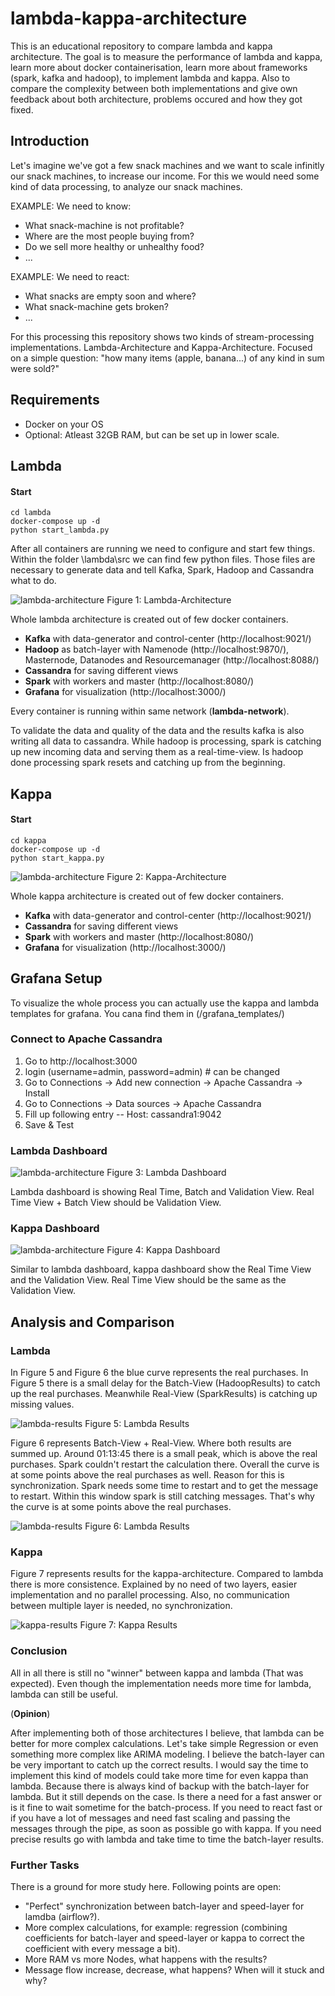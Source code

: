 # lambda-kappa-architecture
This is an educational repository to compare lambda and kappa architecture.
The goal is to measure the performance of lambda and kappa, learn more about docker 
containerisation, learn more about frameworks (spark, kafka and hadoop), to implement
lambda and kappa. Also to compare the complexity between both implementations and give 
own feedback about both architecture, problems occured and how they got fixed.

## Introduction

Let's imagine we've got a few snack machines and we want to scale infinitly our snack machines,
to increase our income. For this we would need some kind of data processing, to analyze our
snack machines. 

EXAMPLE: We need to know:
- What snack-machine is not profitable?
- Where are the most people buying from?
- Do we sell more healthy or unhealthy food?
- ...

EXAMPLE: We need to react:
- What snacks are empty soon and where?
- What snack-machine gets broken?
- ...

For this processing this repository shows two kinds of stream-processing implementations. 
Lambda-Architecture and Kappa-Architecture. Focused on a simple question: "how many
items (apple, banana...) of any kind in sum were sold?"

## Requirements

- Docker on your OS
- Optional: Atleast 32GB RAM, but can be set up in lower scale.

## Lambda

#### Start
```
cd lambda
docker-compose up -d
python start_lambda.py
```

After all containers are running we need to configure and start few things. 
Within the folder \lambda\src we can find few python files. Those files are necessary 
to generate data and tell Kafka, Spark, Hadoop and Cassandra what to do. 

![lambda-architecture](./docs/img/lambda-architecture.svg)
Figure 1: Lambda-Architecture

Whole lambda architecture is created out of few docker containers.

- **Kafka** with data-generator and control-center (http://localhost:9021/) 
- **Hadoop** as batch-layer with Namenode (http://localhost:9870/), Masternode, Datanodes 
and Resourcemanager (http://localhost:8088/)
- **Cassandra** for saving different views
- **Spark** with workers and master (http://localhost:8080/)
- **Grafana** for visualization (http://localhost:3000/)

Every container is running within same network (**lambda-network**).

To validate the data and quality of the data and the results kafka is also writing 
all data to cassandra. While hadoop is processing, spark is catching up
new incoming data and serving them as a real-time-view. Is hadoop done
processing spark resets and catching up from the beginning.

## Kappa

#### Start
```
cd kappa
docker-compose up -d
python start_kappa.py
```

![lambda-architecture](./docs/img/kappa-architecture.svg)
Figure 2: Kappa-Architecture

Whole kappa architecture is created out of few docker containers.

- **Kafka** with data-generator and control-center (http://localhost:9021/)
- **Cassandra** for saving different views
- **Spark** with workers and master (http://localhost:8080/)
- **Grafana** for visualization (http://localhost:3000/)

## Grafana Setup

To visualize the whole process you can actually use the kappa and lambda templates 
for grafana. You cana find them in (/grafana_templates/)

### Connect to Apache Cassandra

1. Go to http://localhost:3000
2. login (username=admin, password=admin) # can be changed
3. Go to Connections -> Add new connection -> Apache Cassandra -> Install
4. Go to Connections -> Data sources -> Apache Cassandra
5. Fill up following entry -- Host: cassandra1:9042
6. Save & Test

### Lambda Dashboard

![lambda-architecture](./docs/img/lambda_dashboard.png)
Figure 3: Lambda Dashboard

Lambda dashboard is showing Real Time, Batch and Validation View. Real Time View + Batch View should be
Validation View.

### Kappa Dashboard

![lambda-architecture](./docs/img/kappa_dashboard.png)
Figure 4: Kappa Dashboard

Similar to lambda dashboard, kappa dashboard show the Real Time View and the Validation View. 
Real Time View should be the same as the Validation View. 




## Analysis and Comparison

### Lambda

In Figure 5 and Figure 6 the blue curve represents the real purchases. In 
Figure 5 there is a small delay for the Batch-View (HadoopResults) to catch up
the real purchases. Meanwhile Real-View (SparkResults) is catching up missing
values.

![lambda-results](./docs/lambda_results_batch_real.png)
Figure 5: Lambda Results

Figure 6 represents Batch-View + Real-View. Where both results are summed up.
Around 01:13:45 there is a small peak, which is above the real purchases. 
Spark couldn't restart the calculation there. Overall the curve is at some
points above the real purchases as well. Reason for this is synchronization.
Spark needs some time to restart and to get the message to restart. Within
this window spark is still catching messages. That's why the curve is at some
points above the real purchases.

![lambda-results](./docs/lambda_results.png)
Figure 6: Lambda Results

### Kappa

Figure 7 represents results for the kappa-architecture. Compared to lambda
there is more consistence. Explained by no need of two layers, easier 
implementation and no parallel processing. Also, no communication between
multiple layer is needed, no synchronization. 

![kappa-results](./docs/kappa_results.png)
Figure 7: Kappa Results

### Conclusion

All in all there is still no "winner" between kappa and lambda (That was expected).
Even though the implementation needs more time for lambda, 
lambda can still be useful.



(**Opinion**)

After implementing both of those architectures I believe, that lambda can 
be better for more complex calculations. Let's take simple Regression
or even something more complex like ARIMA modeling. I believe the batch-layer
can be very important to catch up the correct results. I would say the
time to implement this kind of models could take more time for even kappa than
lambda. Because there is always kind of backup with the batch-layer for lambda.
But it still depends on the case. Is there a need for a fast answer or is
it fine to wait sometime for the batch-process. If you need to react fast or 
if you have a lot of messages and need fast scaling and passing the messages
through the pipe, as soon as possible go with kappa. If you need precise 
results go with lambda and take time to time the batch-layer results.

### Further Tasks

There is a ground for more study here. Following points are open:

- "Perfect" synchronization between batch-layer and speed-layer for lamdba (airflow?).
- More complex calculations, for example: regression (combining coefficients for
batch-layer and speed-layer or kappa to correct the coefficient with every message a bit).
- More RAM vs more Nodes, what happens with the results?
- Message flow increase, decrease, what happens? When will it stuck and why? 



